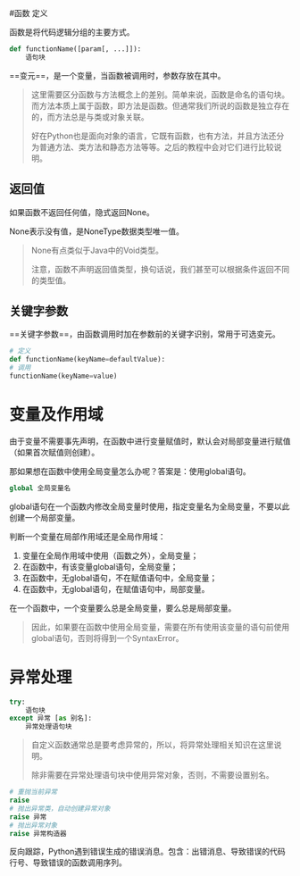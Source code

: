 #函数 定义

函数是将代码逻辑分组的主要方式。

```python
def functionName([param[, ...]]):
    语句块
```

==变元==，是一个变量，当函数被调用时，参数存放在其中。

> 这里需要区分函数与方法概念上的差别。简单来说，函数是命名的语句块。而方法本质上属于函数，即方法是函数。但通常我们所说的函数是独立存在的，而方法总是与类或对象关联。
>
> 好在Python也是面向对象的语言，它既有函数，也有方法，并且方法还分为普通方法、类方法和静态方法等等。之后的教程中会对它们进行比较说明。

## 返回值

如果函数不返回任何值，隐式返回None。

None表示没有值，是NoneType数据类型唯一值。

> None有点类似于Java中的Void类型。
>
> 注意，函数不声明返回值类型，换句话说，我们甚至可以根据条件返回不同的类型值。

## 关键字参数

==关键字参数==，由函数调用时加在参数前的关键字识别，常用于可选变元。

```python
# 定义
def functionName(keyName=defaultValue):
# 调用
functionName(keyName=value)
```

# 变量及作用域

由于变量不需要事先声明，在函数中进行变量赋值时，默认会对局部变量进行赋值（如果首次赋值则创建）。

那如果想在函数中使用全局变量怎么办呢？答案是：使用global语句。

```python
global 全局变量名
```

global语句在一个函数内修改全局变量时使用，指定变量名为全局变量，不要以此创建一个局部变量。

判断一个变量在局部作用域还是全局作用域：

1. 变量在全局作用域中使用（函数之外），全局变量；
2. 在函数中，有该变量global语句，全局变量；
3. 在函数中，无global语句，不在赋值语句中，全局变量；
4. 在函数中，无global语句，在赋值语句中，局部变量。

在一个函数中，一个变量要么总是全局变量，要么总是局部变量。

> 因此，如果要在函数中使用全局变量，需要在所有使用该变量的语句前使用global语句，否则将得到一个SyntaxError。

# 异常处理

```python
try:
    语句块
except 异常 [as 别名]:
    异常处理语句块
```

> 自定义函数通常总是要考虑异常的，所以，将异常处理相关知识在这里说明。
>
> 除非需要在异常处理语句块中使用异常对象，否则，不需要设置别名。

```python
# 重抛当前异常
raise
# 抛出异常类，自动创建异常对象
raise 异常
# 抛出异常对象
raise 异常构造器
```

反向跟踪，Python遇到错误生成的错误消息。包含：出错消息、导致错误的代码行号、导致错误的函数调用序列。